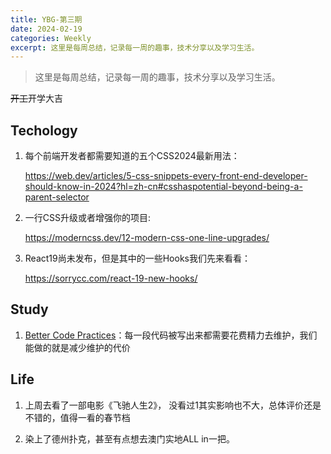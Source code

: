 ```yaml
---
title: YBG-第三期
date: 2024-02-19
categories: Weekly
excerpt: 这里是每周总结，记录每一周的趣事，技术分享以及学习生活。
---
```


> 这里是每周总结，记录每一周的趣事，技术分享以及学习生活。

~~开工~~开学大吉

## Techology

1. 每个前端开发者都需要知道的五个CSS2024最新用法：

   https://web.dev/articles/5-css-snippets-every-front-end-developer-should-know-in-2024?hl=zh-cn#csshaspotential-beyond-being-a-parent-selector

2. 一行CSS升级或者增强你的项目:

   https://moderncss.dev/12-modern-css-one-line-upgrades/

3. React19尚未发布，但是其中的一些Hooks我们先来看看：

   https://sorrycc.com/react-19-new-hooks/

## Study

1. [Better Code Practices](https://peacockindia.mintlify.app/resources/essential-resources)：每一段代码被写出来都需要花费精力去维护，我们能做的就是减少维护的代价

## Life

1. 上周去看了一部电影《飞驰人生2》， 没看过1其实影响也不大，总体评价还是不错的，值得一看的春节档

2. 染上了德州扑克，甚至有点想去澳门实地ALL in一把。
